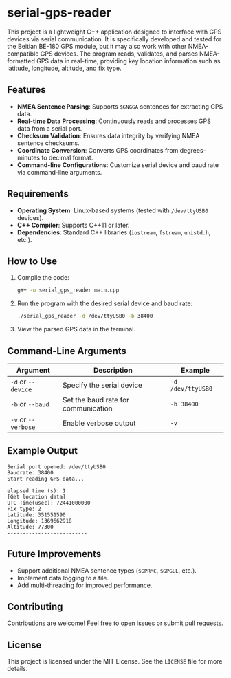 # serial-gps-reader

This project is a lightweight C++ application designed to interface with GPS devices via serial communication. It is specifically developed and tested for the Beitian BE-180 GPS module, but it may also work with other NMEA-compatible GPS devices. The program reads, validates, and parses NMEA-formatted GPS data in real-time, providing key location information such as latitude, longitude, altitude, and fix type.


## Features

- **NMEA Sentence Parsing**: Supports `$GNGGA` sentences for extracting GPS data.
- **Real-time Data Processing**: Continuously reads and processes GPS data from a serial port.
- **Checksum Validation**: Ensures data integrity by verifying NMEA sentence checksums.
- **Coordinate Conversion**: Converts GPS coordinates from degrees-minutes to decimal format.
- **Command-line Configurations**: Customize serial device and baud rate via command-line arguments.

## Requirements

- **Operating System**: Linux-based systems (tested with `/dev/ttyUSB0` devices).
- **C++ Compiler**: Supports C++11 or later.
- **Dependencies**: Standard C++ libraries (`iostream`, `fstream`, `unistd.h`, etc.).

## How to Use

1. Compile the code:
   ```bash
   g++ -o serial_gps_reader main.cpp 
   ```

2. Run the program with the desired serial device and baud rate:
   ```bash
   ./serial_gps_reader -d /dev/ttyUSB0 -b 38400
   ```

3. View the parsed GPS data in the terminal.

## Command-Line Arguments

| Argument          | Description                      | Example               |
|--------------------|----------------------------------|-----------------------|
| `-d` or `--device`| Specify the serial device        | `-d /dev/ttyUSB0`     |
| `-b` or `--baud`  | Set the baud rate for communication | `-b 38400`            |
| `-v` or `--verbose` | Enable verbose output           | `-v`                  |

## Example Output

```plaintext
Serial port opened: /dev/ttyUSB0
Baudrate: 38400
Start reading GPS data...
--------------------------
elapsed time (s): 1
[Get location data]
UTC Time(usec): 72441000000
Fix type: 2
Latitude: 351551590
Longitude: 1369662918
Altitude: 77300
--------------------------

```

## Future Improvements

- Support additional NMEA sentence types (`$GPRMC`, `$GPGLL`, etc.).
- Implement data logging to a file.
- Add multi-threading for improved performance.

## Contributing

Contributions are welcome! Feel free to open issues or submit pull requests.

## License

This project is licensed under the MIT License. See the `LICENSE` file for more details.
